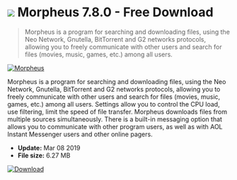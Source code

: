 # ![](https://cdn.softexe.net/static/icon/win.gif) Morpheus 7.8.0 - Free Download

> Morpheus is a program for searching and downloading files, using the Neo Network, Gnutella, BitTorrent and G2 networks protocols, allowing you to freely communicate with other users and search for files (movies, music, games, etc.) among all users.

[![Morpheus](https:https://tse2.mm.bing.net/th?id=OIP.fIBI6GvH_NQkBN522Z3LDwHaEx&pid=Api)](https://softexe.net/win/internet/file-sharing/morpheus:ddcg.html)

Morpheus is a program for searching and downloading files, using the Neo Network, Gnutella, BitTorrent and G2 networks protocols, allowing you to freely communicate with other users and search for files (movies, music, games, etc.) among all users. Settings allow you to control the CPU load, use filtering, limit the speed of file transfer. Morpheus downloads files from multiple sources simultaneously. There is a built-in messaging option that allows you to communicate with other program users, as well as with AOL Instant Messenger users and other online pagers.


- **Update:** Mar 08 2019
- **File size:** 6.27 MB

[![Download](https://cdn.softexe.net/static/img/download.png)](https://softexe.net/win/internet/file-sharing/morpheus:ddcg.html)

